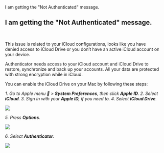 I am getting the "Not Authenticated" message.

## **I am getting the "Not Authenticated" message.**

<br />

This issue is related to your iCloud configurations, looks like you have denied access to iCloud Drive or you don’t have an active iCloud account on your device. 

Authenticator needs access to your iCloud account and iCloud Drive to restore, synchronize and back up your accounts. All your data are protected with strong encryption while in iCloud.

You can enable the iCloud Drive on your Mac by following these steps:

*1. Go to Apple menu  > **System Preferences**, then click **Apple ID**.*
*2. Select **iCloud**.*
*3. Sign in with your **Apple ID**, if you need to.*
*4. Select **iCloud Drive**.*

<img src="../../../Help/macOS/Assets/008_1.png">

*5. Press **Options**.*

<img src="../../../Help/macOS/Assets/008_2.png">

*6. Select **Authenticator**.*

<img src="../../../Help/macOS/Assets/008_3.png">
